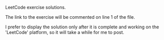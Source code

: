 LeetCode exercise solutions.

The link to the exercise will be commented on line 1 of the file.

I prefer to display the solution only after it is complete and working on the 'LeetCode' platform, so it will take a while for me to post.
